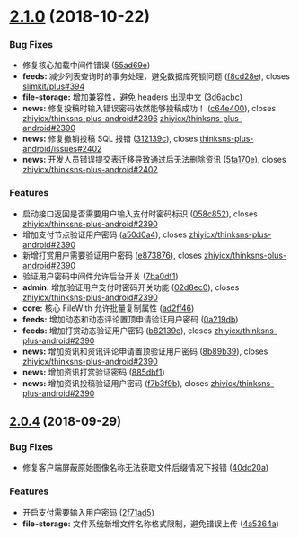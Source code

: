 <a name="2.1.0"></a>
# [2.1.0](https://github.com/slimkit/plus/compare/2.0.4...2.1.0) (2018-10-22)


### Bug Fixes

* 修复核心加载中间件错误 ([55ad69e](https://github.com/slimkit/plus/commit/55ad69e))
* **feeds:** 减少列表查询时的事务处理，避免数据库死锁问题 ([f8cd28e](https://github.com/slimkit/plus/commit/f8cd28e)), closes [slimkit/plus#394](https://github.com/slimkit/plus/issues/394)
* **file-storage:** 增加兼容性，避免 headers 出现中文 ([3d6acbc](https://github.com/slimkit/plus/commit/3d6acbc))
* **news:** 修复投稿时输入错误密码依然能够投稿成功！ ([c64e400](https://github.com/slimkit/plus/commit/c64e400)), closes [zhiyicx/thinksns-plus-android#2396](https://github.com/zhiyicx/thinksns-plus-android/issues/2396) [zhiyicx/thinksns-plus-android#2390](https://github.com/zhiyicx/thinksns-plus-android/issues/2390)
* **news:** 修复撤销投稿 SQL 报错 ([312139c](https://github.com/slimkit/plus/commit/312139c)), closes [thinksns-plus-android/issues#2402](https://github.com/thinksns-plus-android/issues/issues/2402)
* **news:** 开发人员错误提交表迁移导致通过后无法删除资讯 ([5fa170e](https://github.com/slimkit/plus/commit/5fa170e)), closes [zhiyicx/thinksns-plus-android#2402](https://github.com/zhiyicx/thinksns-plus-android/issues/2402)


### Features

* 启动接口返回是否需要用户输入支付时密码标识 ([058c852](https://github.com/slimkit/plus/commit/058c852)), closes [zhiyicx/thinksns-plus-android#2390](https://github.com/zhiyicx/thinksns-plus-android/issues/2390)
* 增加支付节点验证用户密码 ([a50d0a4](https://github.com/slimkit/plus/commit/a50d0a4)), closes [zhiyicx/thinksns-plus-android#2390](https://github.com/zhiyicx/thinksns-plus-android/issues/2390)
* 新增打赏用户需要验证用户密码 ([e873876](https://github.com/slimkit/plus/commit/e873876)), closes [zhiyicx/thinksns-plus-android#2390](https://github.com/zhiyicx/thinksns-plus-android/issues/2390)
* 验证用户密码中间件允许后台开关 ([7ba0df1](https://github.com/slimkit/plus/commit/7ba0df1))
* **admin:** 增加验证用户支付时密码开关功能 ([02d8ec0](https://github.com/slimkit/plus/commit/02d8ec0)), closes [zhiyicx/thinksns-plus-android#2390](https://github.com/zhiyicx/thinksns-plus-android/issues/2390)
* **core:** 核心 FileWith 允许批量复制属性 ([ad2ff46](https://github.com/slimkit/plus/commit/ad2ff46))
* **feeds:** 增加动态和动态评论置顶申请验证用户密码 ([0a219db](https://github.com/slimkit/plus/commit/0a219db))
* **feeds:** 增加打赏动态验证用户密码 ([b82139c](https://github.com/slimkit/plus/commit/b82139c)), closes [zhiyicx/thinksns-plus-android#2390](https://github.com/zhiyicx/thinksns-plus-android/issues/2390)
* **news:** 增加资讯和资讯评论申请置顶验证用户密码 ([8b89b39](https://github.com/slimkit/plus/commit/8b89b39)), closes [zhiyicx/thinksns-plus-android#2390](https://github.com/zhiyicx/thinksns-plus-android/issues/2390)
* **news:** 增加资讯打赏验证密码 ([885dbf1](https://github.com/slimkit/plus/commit/885dbf1))
* **news:** 增加资讯投稿验证用户密码 ([f7b3f9b](https://github.com/slimkit/plus/commit/f7b3f9b)), closes [zhiyicx/thinksns-plus-android#2390](https://github.com/zhiyicx/thinksns-plus-android/issues/2390)



<a name="2.0.4"></a>
## [2.0.4](https://github.com/slimkit/plus/compare/2.0.3...2.0.4) (2018-09-29)


### Bug Fixes

* 修复客户端屏蔽原始图像名称无法获取文件后缀情况下报错 ([40dc20a](https://github.com/slimkit/plus/commit/40dc20a))


### Features

* 开启支付需要输入用户密码 ([2f71ad5](https://github.com/slimkit/plus/commit/2f71ad5))
* **file-storage:** 文件系统新增文件名称格式限制，避免错误上传 ([4a5364a](https://github.com/slimkit/plus/commit/4a5364a))



